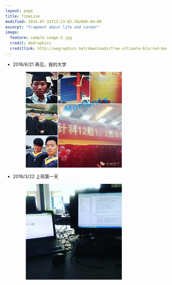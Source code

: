```yaml
---
layout: page
title: TimeLine
modified: 2014-07-31T13:23:02.362000-04:00
excerpt: "Fragment about life and career"
image:
  feature: sample-image-3.jpg
  credit: WeGraphics
  creditlink: http://wegraphics.net/downloads/free-ultimate-blurred-background-pack/
---
```



- 2016/6/21 再见，我的大学
  <figure >
  <img src="/images/timeline/break_up.jpg">
  </figure>
- 2016/3/22 上班第一天
  <figure>
  <img src="/images/timeline/tl_work.jpg">
  </figure>














